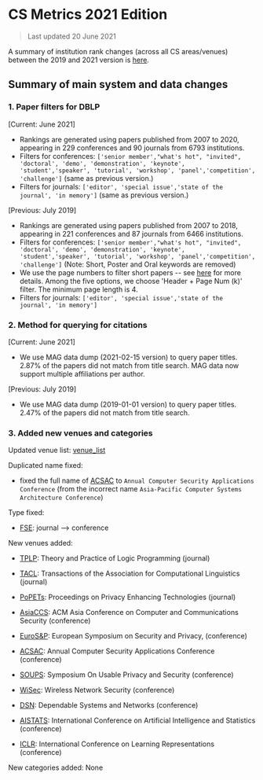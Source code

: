 # CS Metrics 2021 Edition

> Last updated 20 June 2021

A summary of institution rank changes (across all CS areas/venues) between the 2019 and 2021 version is [here](https://github.com/csmetrics/csmetrics.org/blob/master/docs/2021_update_summary/2021_update_report.pdf).

## Summary of main system and data changes


### 1. Paper filters for DBLP

[Current: June 2021]
* Rankings are generated using papers published from 2007 to 2020, appearing in 229 conferences and 90 journals from 6793 institutions.
* Filters for conferences: `['senior member',"what's hot", "invited", 'doctoral', 'demo', 'demonstration', 'keynote', 'student','speaker', 'tutorial', 'workshop', 'panel','competition', 'challenge']` (same as previous version.)
* Filters for journals: `['editor', 'special issue','state of the journal', 'in memory']`
(same as previous version.)

[Previous: July 2019]
* Rankings are generated using papers published from 2007 to 2018, appearing in 221 conferences and 87 journals from 6466 institutions.
* Filters for conferences: `['senior member',"what's hot", "invited", 'doctoral', 'demo', 'demonstration', 'keynote', 'student','speaker', 'tutorial', 'workshop', 'panel','competition', 'challenge']`
(Note: Short, Poster and Oral keywords are removed)
* We use the page numbers to filter short papers -- see [here](https://github.com/csmetrics/csmetrics.org/blob/master/docs/Overview.md#filtering) for more details. Among the five options, we choose 'Header + Page Num (k)' filter. The minimum page length is 4.
* Filters for journals: `['editor', 'special issue','state of the journal', 'in memory']`

### 2. Method for querying for citations

[Current: June 2021]
* We use MAG data dump (2021-02-15 version) to query paper titles.
2.87% of the papers did not match from title search.
MAG data now support multiple affiliations per author.

[Previous: July 2019]
* We use MAG data dump (2019-01-01 version) to query paper titles.
2.47% of the papers did not match from title search.

### 3. Added new venues and categories

Updated venue list: [venue_list](https://github.com/csmetrics/csmetrics.org/blob/master/app/data/venue_list.csv)

Duplicated name fixed:
* fixed the full name of [ACSAC](https://dblp.uni-trier.de/db/conf/acsac/index.html) to `Annual Computer Security Applications Conference`
(from the incorrect name `Asia-Pacific Computer Systems Architecture Conference`)

Type fixed:
* [FSE](https://dblp.uni-trier.de/db/conf/sigsoft/index.html): journal --> conference

New venues added:
* [TPLP](https://dblp.org/db/journals/tplp/): Theory and Practice of Logic Programming (journal)
* [TACL](https://dblp.org/db/journals/tacl/): Transactions of the Association for Computational Linguistics (journal)
* [PoPETs](https://dblp.uni-trier.de/db/journals/popets/): Proceedings on Privacy Enhancing Technologies (journal)

* [AsiaCCS](https://dblp.org/db/conf/asiaccs/): ACM Asia Conference on Computer and Communications Security (conference)
* [EuroS&P](https://dblp.org/db/conf/eurosp/): European Symposium on Security and Privacy, (conference)
* [ACSAC](https://dblp.org/db/conf/acsac/): Annual Computer Security Applications Conference (conference)
* [SOUPS](https://dblp.uni-trier.de/db/conf/soups/): Symposium On Usable Privacy and Security (conference)
* [WiSec](https://dblp.uni-trier.de/db/conf/wisec): Wireless Network Security (conference)
* [DSN](https://dblp.uni-trier.de/db/conf/dsn/): Dependable Systems and Networks (conference)
* [AISTATS](https://dblp.uni-trier.de/db/conf/aistats/): International Conference on Artificial Intelligence and Statistics (conference)
* [ICLR](https://dblp.uni-trier.de/db/conf): International Conference on Learning Representations (conference)

New categories added: None
